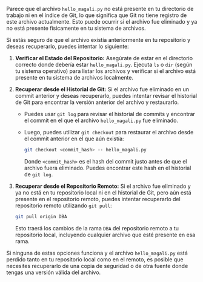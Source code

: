 Parece que el archivo `hello_magali.py` no está presente en tu directorio de trabajo ni en el índice de Git, lo que significa que Git no tiene registro de este archivo actualmente. Esto puede ocurrir si el archivo fue eliminado y ya no está presente físicamente en tu sistema de archivos.

Si estás seguro de que el archivo existía anteriormente en tu repositorio y deseas recuperarlo, puedes intentar lo siguiente:

1. **Verificar el Estado del Repositorio:**
   Asegúrate de estar en el directorio correcto donde debería estar `hello_magali.py`. Ejecuta `ls` o `dir` (según tu sistema operativo) para listar los archivos y verificar si el archivo está presente en tu sistema de archivos localmente.

2. **Recuperar desde el Historial de Git:**
   Si el archivo fue eliminado en un commit anterior y deseas recuperarlo, puedes intentar revisar el historial de Git para encontrar la versión anterior del archivo y restaurarlo.

   - Puedes usar `git log` para revisar el historial de commits y encontrar el commit en el que el archivo `hello_magali.py` fue eliminado.
   - Luego, puedes utilizar `git checkout` para restaurar el archivo desde el commit anterior en el que aún existía:

     ```bash
     git checkout <commit_hash> -- hello_magali.py
     ```

     Donde `<commit_hash>` es el hash del commit justo antes de que el archivo fuera eliminado. Puedes encontrar este hash en el historial de `git log`.

3. **Recuperar desde el Repositorio Remoto:**
   Si el archivo fue eliminado y ya no está en tu repositorio local ni en el historial de Git, pero aún está presente en el repositorio remoto, puedes intentar recuperarlo del repositorio remoto utilizando `git pull`:

   ```bash
   git pull origin DBA
   ```

   Esto traerá los cambios de la rama `DBA` del repositorio remoto a tu repositorio local, incluyendo cualquier archivo que esté presente en esa rama.

Si ninguna de estas opciones funciona y el archivo `hello_magali.py` está perdido tanto en tu repositorio local como en el remoto, es posible que necesites recuperarlo de una copia de seguridad o de otra fuente donde tengas una versión válida del archivo.